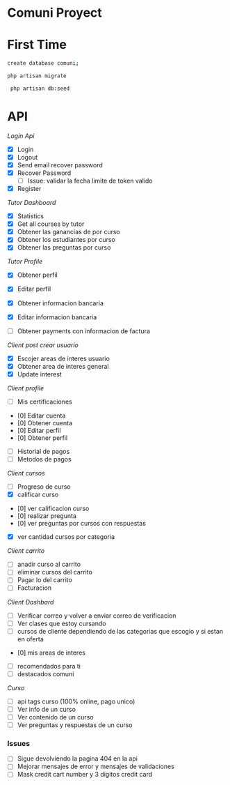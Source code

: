 # Comuni Proyect

# First Time

```sh
create database comuni;
```

```sh
php artisan migrate
```

```sh
 php artisan db:seed
```

# API

_Login Api_

-   [x] Login
-   [x] Logout
-   [x] Send email recover password
-   [x] Recover Password
    -   [ ] Issue: validar la fecha limite de token valido
-   [x] Register

_Tutor Dashboard_

-   [x] Statistics
-   [x] Get all courses by tutor
-   [x] Obtener las ganancias de por curso
-   [x] Obtener los estudiantes por curso
-   [x] Obtener las preguntas por curso

_Tutor Profile_

-   [x] Obtener perfil
-   [x] Editar perfil
-   [x] Obtener informacion bancaria
-   [x] Editar informacion bancaria
-   [ ] Obtener payments con informacion de factura


_Client post crear usuario_
-   [x] Escojer areas de interes usuario
-   [x] Obtener area de interes general
-   [x] Update interest

_Client profile_

- [ ] Mis certificaciones
- [0] Editar cuenta
- [0] Obtener cuenta
- [0] Editar perfil
- [0] Obtener perfil
- [ ] Historial de pagos
- [ ] Metodos de pagos

_Client cursos_
-   [ ] Progreso de curso
-   [x] calificar curso
-   [0] ver calificacion curso
-   [0] realizar pregunta
-   [0] ver preguntas por cursos con respuestas
-   [x] ver cantidad cursos por categoria

_Client carrito_

-   [ ] anadir curso al carrito
-   [ ] eliminar cursos del carrito
-   [ ] Pagar lo del carrito
-   [ ] Facturacion

_Client Dashbard_

-   [ ] Verificar correo y volver a enviar correo de verificacion 
-   [ ] Ver clases que estoy cursando
-   [ ] cursos de cliente dependiendo de las categorias que escogio y si estan en oferta
-   [0] mis areas de interes
-   [ ] recomendados para ti
-   [ ] destacados comuni

_Curso_

- [ ] api tags curso (100% online, pago unico)
- [ ] Ver info de un curso
- [ ] Ver contenido de un curso
- [ ] Ver preguntas y respuestas de un curso

### Issues

- [ ] Sigue devolviendo la pagina 404 en la api
- [ ] Mejorar mensajes de error y mensajes de validaciones
- [ ] Mask credit cart number y 3 digitos credit card  
